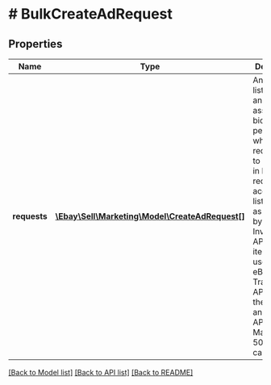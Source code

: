 # # BulkCreateAdRequest

## Properties

Name | Type | Description | Notes
------------ | ------------- | ------------- | -------------
**requests** | [**\Ebay\Sell\Marketing\Model\CreateAdRequest[]**](CreateAdRequest.md) | An array of listing IDs and their associated bid percentages, which the request uses to create ads in bulk. This request accepts both listing IDs, as generated by the Inventory API, and an item IDs, as used in the eBay Traditional API set (e.g., the Trading and Finding APIs). Maximum: 500 IDs per call | [optional]

[[Back to Model list]](../../README.md#models) [[Back to API list]](../../README.md#endpoints) [[Back to README]](../../README.md)
